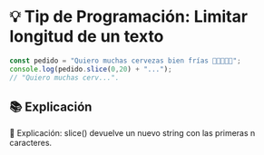 # 💡 Tip de Programación: Limitar longitud de un texto

```javascript
const pedido = "Quiero muchas cervezas bien frías 🍺🍺🍺🍺🍺";
console.log(pedido.slice(0,20) + "..."); 
// "Quiero muchas cerv...".
```

## 📚 Explicación
🔎 Explicación: slice() devuelve un nuevo string con las primeras n caracteres.

